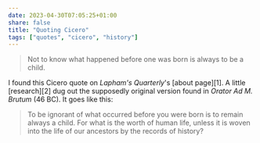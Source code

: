 ```yaml
---
date: 2023-04-30T07:05:25+01:00
share: false
title: "Quoting Cicero"
tags: ["quotes", "cicero", "history"]
---
```

> Not to know what happened before one was born is always to be a child.

I found this Cicero quote on *Lapham's Quarterly*'s [about page][1]. A little [research][2] dug out the supposedly
original version found in *Orator Ad M. Brutum* (46 BC). It goes like this:

> To be ignorant of what occurred before you were born is to remain always a child. For what is the worth of human life,
> unless it is woven into the life of our ancestors by the records of history?

